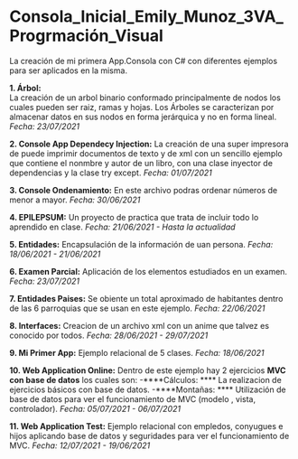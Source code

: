 # Consola_Inicial_Emily_Munoz_3VA_Progrmación_Visual
La creación de mi primera App.Consola con C# con diferentes ejemplos para ser aplicados en la misma.

****1. Árbol:****  
La creación de un arbol binario conformado principalmente de nodos los cuales pueden ser raiz, ramas y hojas.
Los Árboles se caracterizan por almacenar datos en sus nodos en forma jerárquica y no en forma lineal.
*Fecha: 23/07/2021*


****2. Console App Dependecy Injection:****
La creación de una super impresora de puede imprimir documentos de texto y de xml con un sencillo ejemplo que contiene el nonmbre y autor de un libro, con una clase inyector de dependencias y la clase try except.
*Fecha: 01/07/2021*


****3. Console Ondenamiento:****
En este archivo podras ordenar números de menor a mayor.
*Fecha: 30/06/2021*


****4. EPILEPSUM:****
Un proyecto de practica que trata de incluir todo lo aprendido en clase.
*Fecha: 21/06/2021  -  Hasta la actualidad*


****5. Entidades:****
Encapsulación de la información de uan persona.
*Fecha: 18/06/2021  -  21/06/2021*


****6. Examen Parcial:****
Aplicación de los elementos estudiados en un examen.
*Fecha: 23/07/2021*


****7. Entidades Paises:****
Se obiente un total aproximado de habitantes dentro de las 6 parroquias que se usan en este ejemplo.
*Fecha: 22/06/2021*


****8. Interfaces:****
Creacion de un archivo xml con un anime que talvez es conocido por todos.
*Fecha: 28/06/2021  -  29/07/2021*


****9. Mi Primer App:****
Ejemplo relacional de 5 clases.
*Fecha: 18/06/2021*


****10. Web Application Online:****
Dentro de este ejemplo hay 2 ejercicios ****MVC con base de datos**** los cuales son:
-****Cálculos: **** La realizacion de ejercicios básicos con base de datos.
-****Montañas: **** Utilización de base de datos para ver el funcionamiento de MVC (modelo , vista, controlador).
*Fecha: 05/07/2021  -  06/07/2021*


****11. Web Application Test:****
Ejemplo relacional con empledos, conyugues e hijos aplicando base de datos y seguridades para ver el funcionamiento de MVC.
*Fecha: 12/07/2021  -  19/06/2021*

